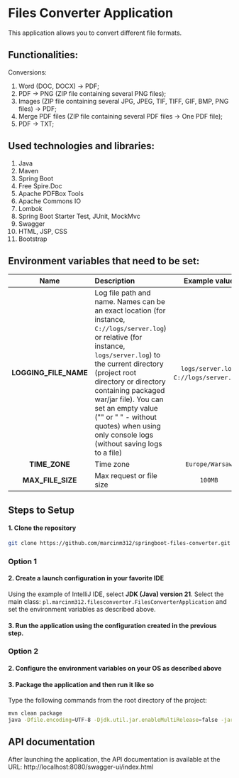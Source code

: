 # Files Converter Application

This application allows you to convert different file formats.

## Functionalities:
Conversions:
1. Word (DOC, DOCX) -> PDF;
2. PDF -> PNG (ZIP file containing several PNG files);
3. Images (ZIP file containing several JPG, JPEG, TIF, TIFF, GIF, BMP, PNG files) -> PDF;
4. Merge PDF files (ZIP file containing several PDF files -> One PDF file);
5. PDF -> TXT;

## Used technologies and libraries:
1. Java
2. Maven
3. Spring Boot
4. Free Spire.Doc
5. Apache PDFBox Tools
6. Apache Commons IO
7. Lombok
8. Spring Boot Starter Test, JUnit, MockMvc
9. Swagger
10. HTML, JSP, CSS
11. Bootstrap

## Environment variables that need to be set:

|         Name          | Description                                                                                                                                                                                                                                                                                                                                                      |                 Example value                 |  Default value  |
|:---------------------:|:-----------------------------------------------------------------------------------------------------------------------------------------------------------------------------------------------------------------------------------------------------------------------------------------------------------------------------------------------------------------|:---------------------------------------------:|:---------------:|
| **LOGGING_FILE_NAME** | Log file path and name. Names can be an exact location (for instance, `C://logs/server.log`) or relative (for instance, `logs/server.log`) to the current directory (project root directory or directory containing packaged war/jar file). You can set an empty value ("" or " " - without quotes) when using only console logs (without saving logs to a file) | `logs/server.log`, `C://logs/server.log`, ` ` |                 |
|     **TIME_ZONE**     | Time zone                                                                                                                                                                                                                                                                                                                                                        |                `Europe/Warsaw`                | `Europe/Warsaw` |
|   **MAX_FILE_SIZE**   | Max request or file size                                                                                                                                                                                                                                                                                                                                         |                    `100MB`                    |     `100MB`     |

## Steps to Setup

#### 1. Clone the repository

```bash
git clone https://github.com/marcinm312/springboot-files-converter.git
```

### Option 1

#### 2. Create a launch configuration in your favorite IDE

Using the example of IntelliJ IDE, select **JDK (Java) version 21**. Select the main class: `pl.marcinm312.filesconverter.FilesConverterApplication` and set the environment variables as described above.

#### 3. Run the application using the configuration created in the previous step.

### Option 2

#### 2. Configure the environment variables on your OS as described above

#### 3. Package the application and then run it like so

Type the following commands from the root directory of the project:
```bash
mvn clean package
java -Dfile.encoding=UTF-8 -Djdk.util.jar.enableMultiRelease=false -jar target/files-converter-0.0.1-SNAPSHOT.war
```

## API documentation
After launching the application, the API documentation is available at the URL:
http://localhost:8080/swagger-ui/index.html
